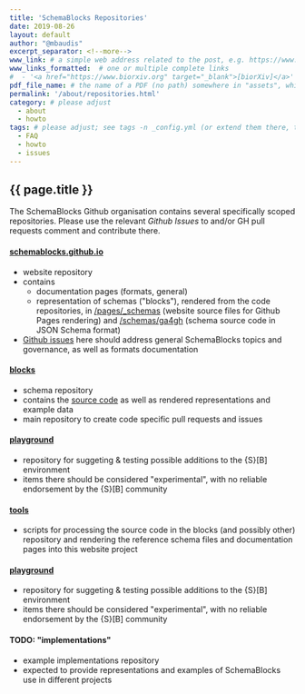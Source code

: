 ```yaml
---
title: 'SchemaBlocks Repositories'
date: 2019-08-26
layout: default
author: "@mbaudis"
excerpt_separator: <!--more-->
www_link: # a simple web address related to the post, e.g. https://www.ga4gh.org
www_links_formatted:  # one or multiple complete links
#  - '<a href="https://www.biorxiv.org" target="_blank">[biorXiv]</a>'
pdf_file_name: # the name of a PDF (no path) somewhere in "assets", which will be auto-linked
permalink: '/about/repositories.html'
category: # please adjust
  - about
  - howto
tags: # please adjust; see tags -n _config.yml (or extend them there, too)
  - FAQ
  - howto
  - issues
---
```


## {{ page.title }}

The SchemaBlocks Github organisation contains several specifically scoped 
repositories. Please use the relevant _Github Issues_ to and/or GH pull requests comment and contribute there.

<!--more-->

#### [schemablocks.github.io](https://github.com/ga4gh-schemablocks/ga4gh-schemablocks.github.io)

* website repository
* contains
    - documentation pages (formats, general)
    - representation of schemas ("blocks"), rendered from the code repositories, in [/pages/_schemas](https://github.com/ga4gh-schemablocks/ga4gh-schemablocks.github.io/edit/master/pages/_schemas/) (website source files for Github Pages rendering) and [/schemas/ga4gh](https://github.com/ga4gh-schemablocks/ga4gh-schemablocks.github.io/edit/master/schemas/ga4gh) (schema source code in JSON Schema format)
* [Github issues](https://github.com/ga4gh-schemablocks/ga4gh-schemablocks.github.io/issues) here should address general SchemaBlocks topics and governance, as well as formats documentation

#### [blocks](https://github.com/ga4gh-schemablocks/blocks)

* schema repository
* contains the [source code](https://github.com/ga4gh-schemablocks/blocks/tree/master/src/yaml) as well as rendered representations and example data
* main repository to create code specific pull requests and issues

#### [playground](https://github.com/ga4gh-schemablocks/playground)

* repository for suggeting & testing possible additions to the {S}[B] environment
* items there should be considered "experimental", with no reliable endorsement by the {S}[B] community

#### [tools](https://github.com/ga4gh-schemablocks/tools)

* scripts for processing the source code in the blocks (and possibly other) repository and rendering the reference schema files and documentation pages into this website project

#### [playground](https://github.com/ga4gh-schemablocks/playground)

* repository for suggeting & testing possible additions to the {S}[B] environment
* items there should be considered "experimental", with no reliable endorsement by the {S}[B] community


#### TODO: "implementations"

* example implementations repository
* expected to provide representations and examples of SchemaBlocks use in different projects
